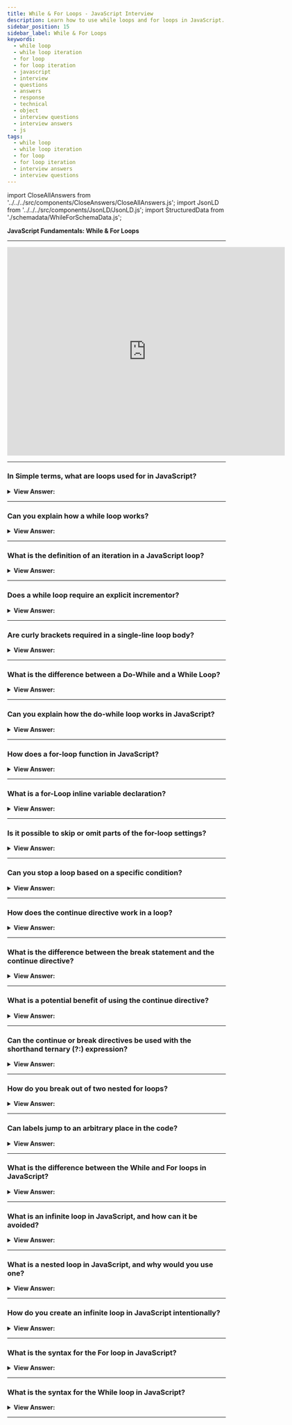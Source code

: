 ```yaml
---
title: While & For Loops - JavaScript Interview
description: Learn how to use while loops and for loops in JavaScript. Loops are a way to repeat the same code multiple times in a iteration. Frontend Interview Questions.
sidebar_position: 15
sidebar_label: While & For Loops
keywords:
  - while loop
  - while loop iteration
  - for loop
  - for loop iteration
  - javascript
  - interview
  - questions
  - answers
  - response
  - technical
  - object
  - interview questions
  - interview answers
  - js
tags:
  - while loop
  - while loop iteration
  - for loop
  - for loop iteration
  - interview answers
  - interview questions
---
```


import CloseAllAnswers from '../../../src/components/CloseAnswers/CloseAllAnswers.js';
import JsonLD from '../../../src/components/JsonLD/JsonLD.js';
import StructuredData from './schemadata/WhileForSchemaData.js';

<JsonLD data={StructuredData} />

<head>
  <title>While & For Loops | JavaScript Frontend Interview Questions</title>
</head>

**JavaScript Fundamentals: While & For Loops**

---

<div class='videoWrapper'>
<iframe
    width="640"
    height="480"
    src="https://www.youtube.com/embed/Pw1KU5PiD2g"
    frameborder="0"
    allow="autoplay; encrypted-media"
    allowfullscreen
>
</iframe>
</div>

---

<CloseAllAnswers />

### In Simple terms, what are loops used for in JavaScript?

<details>
  <summary><strong>View Answer:</strong></summary>
  <div>
  <div><strong>Interview Response:</strong> Loops in JavaScript are used to execute a block of code repeatedly until a certain condition is met or a specified number of iterations have been completed.</div>
  </div>
</details>

---

### Can you explain how a while loop works?

<details>
  <summary><strong>View Answer:</strong></summary>
  <div>
  <div><strong>Interview Response:</strong> A while loop in JavaScript repeatedly executes a block of code as long as a specified condition remains true, and stops when the condition becomes false.<br /><br />
  </div><br />
  <div><strong className="codeExample">Code Example:</strong><br /><br />

  <div></div>

```js
let i = 0;
while (i < 3) {
  // shows 0, then 1, then 2
 console.log(i);
  i++;
}
```

  </div>
  </div>
</details>

---

### What is the definition of an iteration in a JavaScript loop?

<details>
  <summary><strong>View Answer:</strong></summary>
  <div>
  <div><strong>Interview Response:</strong> An iteration in a JavaScript loop refers to each individual execution of the loop's body, typically corresponding to one cycle of the loop.</div><br />
  <div><strong className="codeExample">Code Example:</strong> Below, we see three iterations in the while loop body.<br /><br />

  <div></div>

```js
let i = 1;
while (i < 3) {
  // shows 1, then 2, then 3
  console.log(i);
  i++;
}
```

  </div>
  </div>
</details>

---

### Does a while loop require an explicit incrementor?

<details>
  <summary><strong>View Answer:</strong></summary>
  <div>
  <div><strong>Interview Response:</strong> A while loop does not require an explicit incrementor. However, it is crucial to ensure the loop condition eventually becomes false to avoid infinite loops.<br />
  </div><br />
  <div><strong className="codeExample">Code Example:</strong><br /><br />

  <div></div>

```js
// With Incrementor
let i = 3;
while (i) {
  // shows 0, then 1, then 2
  console.log(i);
  i--; // if the incrementor (i--) is missing then it results in an endless loop.
}

// Without Incrementor
// Here's an example of a while loop without an explicit incrementor:
let items = ['apple', 'banana', 'orange'];
while (items.length > 0) {
  console.log(items.pop());
}

// This loop removes and logs each item until the array is empty.
```

  </div>
  </div>
</details>

---

### Are curly brackets required in a single-line loop body?

<details>
  <summary><strong>View Answer:</strong></summary>
  <div>
  <div><strong>Interview Response:</strong> Curly brackets are not required for a single-line loop body in languages like C, C++, Java, or JavaScript. However, they improve readability and prevent errors.</div><br />
  <div><strong className="codeExample">Code Example:</strong><br /><br />

  <div></div>

```js
let i = 3;
while (i) console.log(i--);
```

  </div>
  </div>
</details>

---

### What is the difference between a Do-While and a While Loop?

<details>
  <summary><strong>View Answer:</strong></summary>
  <div>
  <div><strong>Interview Response:</strong> The main difference is that a do-while loop executes its body at least once before checking the condition. A While loop, on the other hand, only executes its loop body if the loop condition is initially true.</div><br />
  <div><strong className="codeExample">Code Example:</strong><br /><br />

  <div></div>

```js
do {
  // loop body
} while (condition);
```

  </div>
  </div>
</details>

---

### Can you explain how the do-while loop works in JavaScript?

<details>
  <summary><strong>View Answer:</strong></summary>
  <div>
  <div><strong>Interview Response:</strong> The loop first executes the body, checks the condition, and executes it again while it is truthy.</div><br />
  <div><strong className="codeExample">Code Example:</strong><br /><br />

  <div></div>

```js
let i = 0;
do {
  console.log(i);
  i++;
} while (i < 3);
```

  </div>
  </div>
</details>

---

### How does a for-loop function in JavaScript?

<details>
  <summary><strong>View Answer:</strong></summary>
  <div>
  <div><strong>Interview Response:</strong> The for loop defines an initial point, condition, and steps. The initial point runs once when entering the loop. Before each iteration, the condition is evaluated. The loop body repeats while the condition remains true; if false, the loop then exits before the next iteration.<br /><br />
  <strong>The general loop algorithm works like this:</strong><br /><br />Run begin<br /><br />
  <ul>
    <li>(if condition → run body and run step)</li>
    <li>(if condition → run body and run step)</li>
    <li>(if condition → run body and run step)</li>
    <li> ... </li>
  </ul>
</div><br />
  <div><strong className="codeExample">Code Example:</strong><br /><br />

  <div></div>

```js
// for (let i = 0; i < 3; i++) console.log(i)

// run begin
let i = 0;
// if condition → run body and run step
if (i < 3) {
  console.log(i);
  i++;
}
// if condition → run body and run step
if (i < 3) {
  console.log(i);
  i++;
}
// if condition → run body and run step
if (i < 3) {
  console.log(i);
  i++;
}
// ...finish, because now i == 3
```

  </div>
  </div>
</details>

---

### What is a for-Loop inline variable declaration?

<details>
  <summary><strong>View Answer:</strong></summary>
  <div>
  <div><strong>Interview Response:</strong> In JavaScript, an inline variable declaration in a for-loop initializes the loop control variable directly within the loop statement, leaving it within the loop's scope.</div><br />
  <div><strong>Technical Response:</strong> Inline variable declaration is the process of declaring a variable starting point inside of the for-loop. The variable is only visible inside the loop and cannot be accessed globally.<br /><br />
  </div><br />
  <div><strong className="codeExample">Code Example:</strong><br /><br />

  <div></div>

```js
for (let i = 0; i < 3; i++) {
  console.log(i); // 0, 1, 2
}

console.log(i); // error, no such variable
```

  </div><br />
  <div><strong className="codeExample">Code Example:</strong> Variable declaration outside of the loop<br /><br />

  <div></div>

```js
let i = 0;

for (i = 0; i < 3; i++) {
  // use an existing variable
  console.log(i); // 0, 1, 2
}

console.log(i); // 3, visible, because declared outside of the loop
```

  </div>
  </div>
</details>

---

### Is it possible to skip or omit parts of the for-loop settings?

<details>
  <summary><strong>View Answer:</strong></summary>
  <div>
  <div><strong>Interview Response:</strong> It is possible to skip any or all parts of the for-loop in JavaScript. However, omitting all parts will create an infinite loop, and semicolons must still be included to avoid syntax errors.</div><br />
  <div><strong>Technical Response:</strong> Yes, it is possible to omit parts or all the for-loop settings. If you remove all the parts, it results in an endless loop. Please note that the two semicolons (;) must be present, and otherwise, there would be a syntax error.<br />
  </div><br />
  <div><strong className="codeExample">Code Example:</strong><br /><br />

  <div></div>

```js
let i = 0; // we have i already declared and assigned

for (; i < 3; i++) {
  // no need for "start"
  console.log(i); // 0, 1, 2
}
```

  </div>
  </div>
</details>

---

### Can you stop a loop based on a specific condition?

<details>
  <summary><strong>View Answer:</strong></summary>
  <div>
  <div><strong>Interview Response:</strong> In JavaScript, you can stop a loop, based on a specific condition, by placing a 'break' statement inside an 'if' block that evaluates the desired condition within the loop body.</div><br />
  <div><strong>Technical Response:</strong> Yes, You can achieve this by using the break directive or statement to stop the loop at any time. This approach is ideal for cases when you need to pause the loop in the middle or at various points along its length. The break directive works with all traditional looping structures. (It does not work with forEach).<br /><br />
  </div><br />
  
  <div><strong className="codeExample">Code Example:</strong> While Loop - Stopping the Loop when a number does not get entered.<br /><br />

  <div></div>

```js
let sum = 0;

while (true) {
  let value = +prompt('Enter a number', '');

  if (!value) break; // (*)

  sum += value;
}

console.log('Sum: ' + sum);
```

  </div>
  <div><strong className="codeExample">Code Example:</strong> For Loop<br /><br />

  <div></div>

```js
let text = '';
for (let i = 0; i < 10; i++) {
  if (i === 3) {
    break;
  }
  text += 'The number is ' + i + '<br>';
}

document.getElementById('demo').innerHTML = text;

// Output:
// A loop with a break statement.

// The number is 0
// The number is 1
// The number is 2
```

  </div>
  </div>
</details>

---

### How does the continue directive work in a loop?

<details>
  <summary><strong>View Answer:</strong></summary>
  <div>
  <div><strong>Interview Response:</strong> In JavaScript, the 'continue' directive skips the current iteration of a loop and proceeds to the next. It doesn't stop the entire loop, just the current iteration.</div><br />
  <div><strong>Technical Response:</strong> The continue directive is a "lighter version" of the break statement. It does not stop the whole loop; instead, it stops the current iteration and forces the loop to start a new one (if the condition allows).<br /><br />
  </div><br />
  <div><strong className="codeExample">Code Example:</strong> The Loop uses the continue statement to output odd values.<br /><br />

  <div></div>

```js
for (let i = 0; i < 10; i++) {
  // if true, skip the remaining part of the body
  if (i % 2 == 0) continue;

  console.log(i); // 1, then 3, 5, 7, 9
}
```

  </div>
  </div>
</details>

---

### What is the difference between the break statement and the continue directive?

<details>
  <summary><strong>View Answer:</strong></summary>
  <div>
  <div><strong>Interview Response:</strong> In JavaScript, The break statement terminates the entire loop, while the continue directive skips the current iteration and proceeds to the next iteration in the loop.</div><br />
  <div><strong>Technical Response:</strong> The break statement stops the loop in the middle or several places of its body. The continue directive is a “lighter version” of break. It does not stop the whole loop; instead, it stops the current iteration and forces the loop to start a new one (if the condition allows).<br /><br />
  </div>
  </div>
</details>

---

### What is a potential benefit of using the continue directive?

<details>
  <summary><strong>View Answer:</strong></summary>
  <div>
  <div><strong>Interview Response:</strong> In JavaScript, using the continue directive can potentially improve the performance of a loop by skipping unnecessary iterations. The continue directive also helps decrease nesting and increases code readability.
</div>
  </div>
</details>

---

### Can the continue or break directives be used with the shorthand ternary (?:) expression?

<details>
  <summary><strong>View Answer:</strong></summary>
  <div>
  <div><strong>Interview Response:</strong>  No, continue and break directives cannot be used with the shorthand ternary (?:) expression, as they require proper statement context within a loop.</div><br />
  <div><strong>Technical Response:</strong> No, the continue or break directives on a ternary operator's right side (?) results in a syntax error.<br /><br />
  </div><br />
  <div><strong className="codeExample">Code Example:</strong><br /><br />

  <div></div>

```js
// proper of the continue directive in a conditional
if (i > 5) {
  console.log(i);
} else {
  continue; // continue is allowed here
}

// continue is not allowed on the right side of the question mark operator (?)
(i > 5) ? console.log(i) : continue;
```

  </div>
  </div>
</details>

---

### How do you break out of two nested for loops?

<details>
  <summary><strong>View Answer:</strong></summary>
  <div>
  <div><strong>Interview Response:</strong> You can use a label to break out of two nested for-loops, while the break directive targets the label to ensure that both loops halt.
</div><br />
  <div><strong className="codeExample">Code Example:</strong><br /><br />

  <div></div>

```js
outer: for (let i = 0; i < 3; i++) {
  for (let j = 0; j < 3; j++) {
    let input = prompt(`Value at coordinates (${i},${j})`, '');

    // if an empty string or canceled, then break out of both loops
    if (!input) break outer; // (*)

    // do something with the value...
  }
}

console.log('Done!');
```

  </div>
  </div>
</details>

---

### Can labels jump to an arbitrary place in the code?

<details>
  <summary><strong>View Answer:</strong></summary>
  <div>
  <div><strong>Interview Response:</strong> In JavaScript, labels cannot jump to arbitrary places in your code. They are used with break and continue statements, specifically for loops.</div><br />
  <div><strong>Technical Response:</strong> No, Labels do not allow us to jump into an arbitrary place in the code. A call to break/continue is only possible from inside a loop, and the label must be somewhere above the directive.<br />
  </div><br />
  <div><strong className="codeExample">Code Example:</strong><br /><br />

  <div></div>

```js
break label; // doesn't jump to the label below

label: for (...)
```

  </div>
  </div>
</details>

---

### What is the difference between the While and For loops in JavaScript?

<details>
  <summary><strong>View Answer:</strong></summary>
  <div>
  <div><strong>Interview Response:</strong> In JavaScript, while-loops check a condition before execution, while for-loops have an initialization, condition, and update expression within the loop statement.</div><br/>
  </div>
</details>

---

### What is an infinite loop in JavaScript, and how can it be avoided?

<details>
  <summary><strong>View Answer:</strong></summary>
  <div>
  <div><strong>Interview Response:</strong> An infinite loop is a loop that runs indefinitely without stopping. It can be avoided by ensuring that the loop's exit condition is met at some point.
  </div><br />
  <div><strong className="codeExample">Code Example:</strong><br /><br />

  <div></div>

An example of an infinite loop would be:

```javascript
while (true) {
  console.log('This is an infinite loop');
}
```

This loop will never stop because the condition for the `while` loop is always `true`.

To avoid an infinite loop, you should always ensure the loop's exit condition will be met. Here is a corrected version of the above code:

```javascript
let counter = 0;
while (counter < 5) {
  console.log('This will not be an infinite loop');
  counter++;
}
```

In this corrected version, the loop will exit after it has run 5 times because `counter` will be equal to 5, making the condition `counter < 5` false.

  </div>
  </div>
</details>

---

### What is a nested loop in JavaScript, and why would you use one?

<details>
  <summary><strong>View Answer:</strong></summary>
  <div>
  <div><strong>Interview Response:</strong> A nested loop in JavaScript refers to a loop that's located within another loop. It's commonly used to traverse and manipulate data that has a hierarchical structure, like multi-dimensional arrays.
  </div><br />
  <div><strong className="codeExample">Code Example:</strong><br /><br />

  <div></div>

Here's a simple example of a nested loop in JavaScript where we print a multiplication table.

```javascript
for (let i = 1; i <= 3; i++) {
    for (let j = 1; j <= 3; j++) {
        console.log(`${i} * ${j} = ${i * j}`);
    }
}
```

This code will output:

```
1 * 1 = 1
1 * 2 = 2
1 * 3 = 3
2 * 1 = 2
2 * 2 = 4
2 * 3 = 6
3 * 1 = 3
3 * 2 = 6
3 * 3 = 9
```

In this example, for each iteration of the outer loop (i), the inner loop (j) runs completely, performing the multiplication and logging the result. This gives us the multiplication table for numbers 1 to 3.

  </div>
  </div>
</details>

---

### How do you create an infinite loop in JavaScript intentionally?

<details>
  <summary><strong>View Answer:</strong></summary>
  <div>
  <div><strong>Interview Response:</strong> You can create an infinite loop intentionally by omitting the loop's condition or providing a condition that is always true.
  </div><br />
  <div><strong className="codeExample">Code Example:</strong><br /><br />

  <div></div>

Here's a simple example of intentionally creating an infinite loop in JavaScript:

```javascript
while (true) {
    console.log('This is an intentional infinite loop');
}
```

Remember, this code will run indefinitely and print 'This is an intentional infinite loop' until you manually stop the execution. For example, in a browser, you might need to close the tab or the entire browser.

Infinite loops should be used with caution, as they can cause your program to become unresponsive and may consume a lot of CPU resources. Always make sure there's a good reason to use them, and they are managed correctly.

:::note

This questions is intended to give the interviewee the chance to show whether they have a clear understanding of loop dynamics in programming.

:::

  </div>
  </div>
</details>

---

### What is the syntax for the For loop in JavaScript?

<details>
  <summary><strong>View Answer:</strong></summary>
  <div>
  <div><strong>Interview Response:</strong> The structure of a For loop consists of three components: initialization, a condition, and an iteration, enclosed in parentheses and followed by a code block.</div>
  </div>
</details>

---

### What is the syntax for the While loop in JavaScript?

<details>
  <summary><strong>View Answer:</strong></summary>
  <div>
  <div><strong>Interview Response:</strong> In JavaScript, the syntax for a while loop consists of the keyword, while, followed by a condition enclosed in parentheses, and then a block of code, or loop body, enclosed in curly braces.</div>
  </div>
</details>

---
